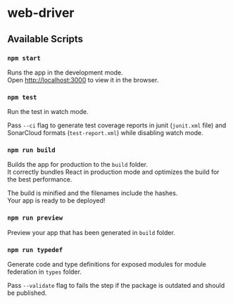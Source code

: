 # web-driver

## Available Scripts

### `npm start`

Runs the app in the development mode.\
Open [http://localhost:3000](http://localhost:3000) to view it in the browser.

### `npm test`

Run the test in watch mode.

Pass `--ci` flag to generate test coverage reports in junit (`junit.xml` file) and SonarCloud formats (`test-report.xml`) while disabling watch mode.

### `npm run build`

Builds the app for production to the `build` folder.\
It correctly bundles React in production mode and optimizes the build for the best performance.

The build is minified and the filenames include the hashes.\
Your app is ready to be deployed!

### `npm run preview`

Preview your app that has been generated in `build` folder.

### `npm run typedef`

Generate code and type definitions for exposed modules for module federation in `types` folder.

Pass `--validate` flag to fails the step if the package is outdated and should be published.
